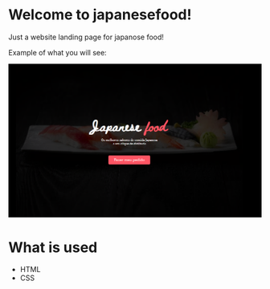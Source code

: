 # Welcome to japanesefood!

Just a website landing page for japanose food!

Example of what you will see:

![homepage](image.png)

# What is used

- HTML
- CSS